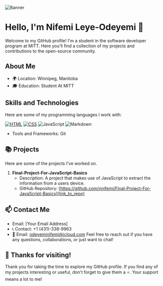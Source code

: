 ![Banner](https://images.unsplash.com/photo-1504805572947-34fad45aed93?auto=format&fit=crop&q=80&w=1770&ixlib=rb-4.0.3&ixid=M3wxMjA3fDB8MHxwaG90by1wYWdlfHx8fGVufDB8fHx8fA%3D%3D)

# Hello, I'm Nifemi Leye-Odeyemi 👋

Welcome to my GitHub profile! I'm a student in the software developer program at MITT. Here you'll find a collection of my projects and contributions to the open-source community.

## About Me

- 🌍 Location: Winnipeg, Manitoba
- 🎓 Education: Student At MITT


## Skills and Technologies

Here are some of my programming languages I work with:

[![HTML](https://img.shields.io/badge/HTML-FF5733?style=for-the-badge&logo=html5&logoColor=white)](https://www.w3.org/TR/html52/)
[![CSS](https://img.shields.io/badge/CSS-1572B6?style=for-the-badge&logo=css3&logoColor=white)](https://www.w3.org/Style/CSS/Overview.en.html)
![JavaScript](https://img.shields.io/badge/javascript-%23323330.svg?style=for-the-badge&logo=javascript&logoColor=%23F7DF1E)
![Markdown](https://img.shields.io/badge/markdown-%23000000.svg?style=for-the-badge&logo=markdown&logoColor=white)

- Tools and Frameworks: Git


## 📚 Projects

Here are some of the projects I've worked on.

1. **Final-Project-For-JavaScript-Basics**
   - Description: A project that makes use of JavaScript to extract the information from a users device.
   - GitHub Repository: [https://github.com/nnifemi/Final-Project-For-JavaScript-Basics](link_to_repo)



## 📫 Contact Me

- Email: [Your Email Address]
- 📞 Contact: +1 (431)-338-9963
- 📧 Email: odeyeminifemi@icloud.com
Feel free to reach out if you have any questions, collaborations, or just want to chat!

## 🙏 Thanks for visiting!

Thank you for taking the time to explore my GitHub profile. If you find any of my projects interesting or useful, don't forget to give them a ⭐️. Your support means a lot to me!
